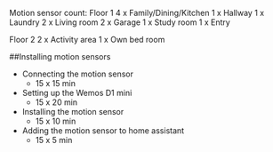 Motion sensor count:
Floor 1
4 x Family/Dining/Kitchen
1 x Hallway
1 x Laundry
2 x Living room
2 x Garage
1 x Study room
1 x Entry

Floor 2
2 x Activity area
1 x Own bed room

##Installing motion sensors
- Connecting the motion sensor
  * 15 x 15 min
- Setting up the Wemos D1 mini
  * 15 x 20 min
- Installing the motion sensor
  * 15 x 10 min
- Adding the motion sensor to home assistant
  * 15 x 5 min
